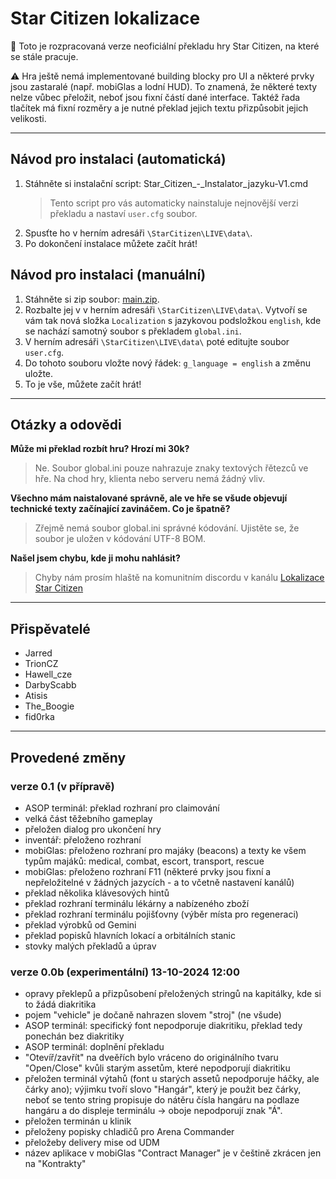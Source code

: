 # Star Citizen lokalizace
🚧 Toto je rozpracovaná verze neoficiální překladu hry Star Citizen, na které se stále pracuje.

⚠️ Hra ještě nemá implementované building blocky pro UI a některé prvky jsou zastaralé (např. mobiGlas a lodní HUD). To znamená, že některé texty nelze vůbec přeložit, neboť jsou fixní částí dané interface. Taktéž řada tlačítek má fixní rozměry a je nutné překlad jejich textu přizpůsobit jejich velikosti.

---
## Návod pro instalaci (automatická)
1. Stáhněte si instalační script: Star_Citizen_-_Instalator_jazyku-V1.cmd
    > Tento script pro vás automaticky nainstaluje nejnovější verzi překladu a nastaví `user.cfg` soubor.
2. Spusťte ho v herním adresáři `\StarCitizen\LIVE\data\`.
3. Po dokončení instalace můžete začít hrát!

## Návod pro instalaci (manuální)
1. Stáhněte si zip soubor: [main.zip](https://github.com/JarredSC/Star-Citizen-CZ-lokalizace/archive/refs/heads/main.zip).
2. Rozbalte jej v v herním adresáři `\StarCitizen\LIVE\data\`. Vytvoří se vám tak nová složka `Localization` s jazykovou podsložkou `english`, kde se nachází samotný soubor s překladem `global.ini`.
3. V herním adresáři `\StarCitizen\LIVE\data\` poté editujte soubor `user.cfg`.
4. Do tohoto souboru vložte nový řádek: `g_language = english` a změnu uložte.
5. To je vše, můžete začít hrát!
---
## Otázky a odovědi

**Může mi překlad rozbít hru? Hrozí mi 30k?**
> Ne. Soubor global.ini pouze nahrazuje znaky textových řětezců ve hře. Na chod hry, klienta nebo serveru nemá žádný vliv.

**Všechno mám naistalované správně, ale ve hře se všude objevují technické texty začínající zavináčem. Co je špatně?**
> Zřejmě nemá soubor global.ini správné kódování. Ujistěte se, že soubor je uložen v kódování UTF-8 BOM.

**Našel jsem chybu, kde ji mohu nahlásit?**
> Chyby nám prosím hlaště na komunitním discordu v kanálu [Lokalizace Star Citizen](https://discord.com/channels/926921932341919765/1162077785376964719)

---
## Přispěvatelé
* Jarred
* TrionCZ
* Hawell_cze
* DarbyScabb
* Atisis
* The_Boogie
* fid0rka
---
## Provedené změny
### verze 0.1 (v přípravě)
* ASOP terminál: překlad rozhraní pro claimování
* velká část těžebního gameplay
* přeložen dialog pro ukončení hry
* inventář: přeloženo rozhraní
* mobiGlas: přeloženo rozhraní pro majáky (beacons) a texty ke všem typům majáků: medical, combat, escort, transport, rescue
* mobiGlas: přeloženo rozhraní F11 (některé prvky jsou fixní a nepřeložitelné v žádných jazycích - a to včetně nastavení kanálů)
* překlad několika klávesových hintů
* překlad rozhraní terminálu lékárny a nabízeného zboží
* překlad rozhraní terminálu pojišťovny (výběr místa pro regeneraci)
* překlad výrobků od Gemini
* překlad popisků hlavních lokací a orbitálních stanic
* stovky malých překladů a úprav

### verze 0.0b (experimentální) 13-10-2024 12:00
* opravy překlepů a přizpůsobení přeložených stringů na kapitálky, kde si to žádá diakritika
* pojem "vehicle" je dočaně nahrazen slovem "stroj" (ne všude)
* ASOP terminál: specifický font nepodporuje diakritiku, překlad tedy ponechán bez diakritiky
* ASOP terminál: doplnění překladu
* "Otevíř/zavřít" na dveěřích bylo vráceno do originálního tvaru "Open/Close" kvůli starým assetům, které nepodporují diakritiku
* přeložen terminál výtahů (font u starých assetů nepodporuje háčky, ale čárky ano); výjimku tvoří slovo "Hangár", který je použit bez čárky, neboť se tento string propisuje do nátěru čísla hangáru na podlaze hangáru a do displeje terminálu -> oboje nepodporují znak "Á".
* přeložen terminán u klinik
* přeloženy popisky chladičů pro Arena Commander
* přeložeby delivery mise od UDM
* název aplikace v mobiGlas "Contract Manager" je v češtině zkrácen jen na "Kontrakty"


